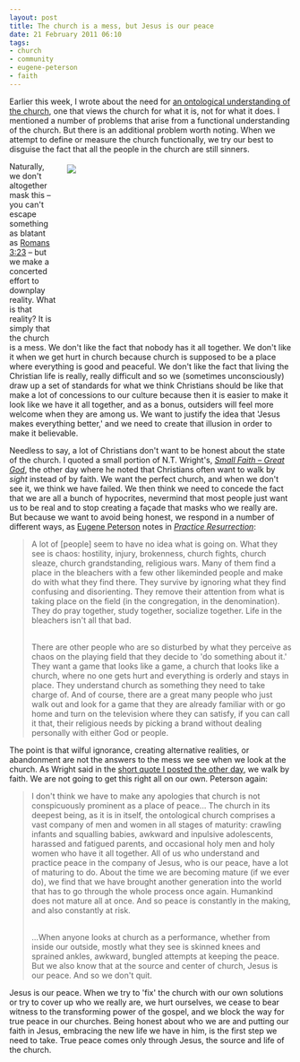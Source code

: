 ```yaml
---
layout: post
title: The church is a mess, but Jesus is our peace
date: 21 February 2011 06:10
tags:
- church
- community
- eugene-peterson
- faith
---
```

<p>Earlier this week, I wrote about the need for <a href="http://jakebelder.com/the-church-is-what-it-is-not-what-it-does">an ontological understanding of the church</a>, one that views the church for what it is, not for what it does. I mentioned a number of problems that arise from a functional understanding of the church. But there is an additional problem worth noting. When we attempt to define or measure the church functionally, we try our best to disguise the fact that all the people in the church are still sinners.</p>
<div style="float: right; margin: 5px 1px 0px 20px; width: 400px; height: 312px;"><img src="https://dl.dropbox.com/u/3897986/Jake%20Blog%20Images/people_blur.jpg" /></div>
<p>Naturally, we don't altogether mask this &ndash; you can't escape something as blatant as <a href="http://bible.logos.com/passage/NIV/Ro%203.23#q=&amp;ref=Ro%203%3A23%2Chi%3DRo%203%3A23&amp;ver=NIV">Romans 3:23</a> &ndash; but we make a concerted effort to downplay reality. What is that reality? It is simply that the church is a mess. We don't like the fact that nobody has it all together. We don't like it when we get hurt in church because church is supposed to be a place where everything is good and peaceful. We don't like the fact that living the Christian life is really, really difficult and so we (sometimes unconsciously) draw up a set of standards for what we think Christians should be like that make a lot of concessions to our culture because then it is easier to make it look like we have it all together, and as a bonus, outsiders will feel more welcome when they are among us. We want to justify the idea that 'Jesus makes everything better,' and we need to create that illusion in order to make it believable.</p>
<p>Needless to say, a lot of Christians don't want to be honest about the state of the church. I quoted a small portion of N.T. Wright's, <a href="http://www.wtsbooks.com/product-exec/product_id/7234/nm/Small+Faith+%26mdash%3B+Great+God+%28Hardcover%29?utm_source=jbelder&amp;utm_medium=blogpartners"><em>Small Faith &ndash; Great God</em></a>, the other day where he noted that Christians often want to walk by <em>sight </em>instead of by faith. We want the perfect church, and when we don't see it, we think we have failed. We then think we need to concede the fact that we are all a bunch of hypocrites, nevermind that most people just want us to be real and to stop creating a fa&ccedil;ade that masks who we really are. But because we want to avoid being honest, we respond in a number of different ways, as <a href="http://en.wikipedia.org/wiki/Eugene_Peterson">Eugene Peterson</a> notes in <a href="http://www.wtsbooks.com/product-exec/product_id/6787/nm/Practice+Resurrection%3A+A+Conversation+on+Growing+Up+in+Christ+%28Hardcover%29?utm_source=jbelder&amp;utm_medium=blogpartners"><em>Practice Resurrection</em></a>:</p>
<blockquote>
A lot of [people] seem to have no idea what is going on. What they see is chaos: hostility, injury, brokenness, church fights, church sleaze, church grandstanding, religious wars. Many of them find a place in the bleachers with a few other likeminded people and make do with what they find there. They survive by ignoring what they find confusing and disorienting. They remove their attention from what is taking place on the field (in the congregation, in the denomination). They do pray together, study together, socialize together. Life in the bleachers isn't all that bad.<br><br>

There are other people who are so disturbed by what they perceive as chaos on the playing field that they decide to 'do something about it.' They want a game that looks like a game, a church that looks like a church, where no one gets hurt and everything is orderly and stays in place. They understand church as something they need to take charge of. And of course, there are a great many people who just walk out and look for a game that they are already familiar with or go home and turn on the television where they can satisfy, if you can call it that, their religious needs by picking a brand without dealing personally with either God or people.
</blockquote>
<p>The point is that wilful ignorance, creating alternative realities, or abandonment are not the answers to the mess we see when we look at the church. As Wright said in the <a href="http://jakebelder.com/in-the-church-we-walk-by-faith">short quote I posted the other day</a>, we walk by faith. We are not going to get this right all on our own. Peterson again:</p>
<blockquote>
I don't think we have to make any apologies that church is not conspicuously prominent as a place of peace... The church in its deepest being, as it is in itself, the ontological church comprises a vast company of men and women in all stages of maturity: crawling infants and squalling babies, awkward and inpulsive adolescents, harassed and fatigued parents, and occasional holy men and holy women who have it all together. All of us who understand and practice peace in the company of Jesus, who is our peace, have a lot of maturing to do. About the time we are becoming mature (if we ever do), we find that we have brought another generation into the world that has to go through the whole process once again. Humankind does not mature all at once. And so peace is constantly in the making, and also constantly at risk.<br><br>

...When anyone looks at church as a performance, whether from inside our outside, mostly what they see is skinned knees and sprained ankles, awkward, bungled attempts at keeping the peace. But we also know that at the source and center of church, Jesus is our peace. And so we don't quit.
</blockquote>

Jesus is our peace. When we try to 'fix' the church with our own solutions or try to cover up who we really are, we hurt ourselves, we cease to bear witness to the transforming power of the gospel, and we block the way for true peace in our churches. Being honest about who we are and putting our faith in Jesus, embracing the new life we have in him, is the first step we need to take. True peace comes only through Jesus, the source and life of the church.
